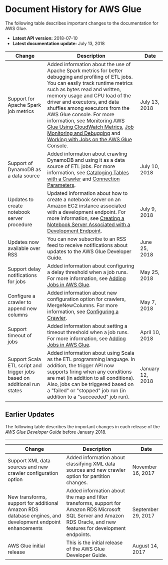 # Document History for AWS Glue<a name="doc-history"></a>

The following table describes important changes to the documentation for AWS Glue\.
+ **Latest API version:** 2018\-07\-10
+ **Latest documentation update:** July 13, 2018

| Change | Description | Date | 
| --- |--- |--- |
| Support for Apache Spark job metrics | Added information about the use of Apache Spark metrics for better debugging and profiling of ETL jobs\. You can easily track runtime metrics such as bytes read and written, memory usage and CPU load of the driver and executors, and data shuffles among executors from the AWS Glue console\. For more information, see [ Monitoring AWS Glue Using CloudWatch Metrics](http://docs.aws.amazon.com/glue/latest/dg/monitoring-awsglue-with-cloudwatch-metrics.html), [Job Monitoring and Debugging](http://docs.aws.amazon.com/glue/latest/dg/monitor-profile-glue-job-cloudwatch-metrics.html) and [Working with Jobs on the AWS Glue Console](http://docs.aws.amazon.com/glue/latest/dg/console-jobs.html)\. | July 13, 2018 | 
| Support of DynamoDB as a data source | Added information about crawling DynamoDB and using it as a data source of ETL jobs\. For more information, see [Cataloging Tables with a Crawler](http://docs.aws.amazon.com/glue/latest/dg/add-crawler.html) and [Connection Parameters](http://docs.aws.amazon.com/glue/latest/dg/aws-glue-programming-etl-connect.html)\. | July 10, 2018 | 
| Updates to create notebook server procedure | Updated information about how to create a notebook server on an Amazon EC2 instance associated with a development endpoint\. For more information, see [Creating a Notebook Server Associated with a Development Endpoint](http://docs.aws.amazon.com/glue/latest/dg/dev-endpoint-notebook-server-considerations.html)\. | July 9, 2018 | 
| Updates now available over RSS | You can now subscribe to an RSS feed to receive notifications about updates to the AWS Glue Developer Guide\. | June 25, 2018 | 
| Support delay notifications for jobs | Added information about configuring a delay threshold when a job runs\. For more information, see [Adding Jobs in AWS Glue](http://docs.aws.amazon.com/glue/latest/dg/add-job.html)\. | May 25, 2018 | 
| Configure a crawler to append new columns | Added information about new configuration option for crawlers, MergeNewColumns\. For more information, see [Configuring a Crawler](http://docs.aws.amazon.com/glue/latest/dg/crawler-configuration.html)\. | May 7, 2018 | 
| Support timeout of jobs | Added information about setting a timeout threshold when a job runs\. For more information, see [Adding Jobs in AWS Glue](http://docs.aws.amazon.com/glue/latest/dg/add-job.html)\. | April 10, 2018 | 
| Support Scala ETL script and trigger jobs based on additional run states | Added information about using Scala as the ETL programming language\. In addition, the trigger API now supports firing when any conditions are met \(in addition to all conditions\)\. Also, jobs can be triggered based on a "failed" or "stopped" job run \(in addition to a "succeeded" job run\)\. | January 12, 2018 | 

## Earlier Updates<a name="WhatsNew.earlier-updates"></a>

The following table describes the important changes in each release of the *AWS Glue Developer Guide* before January 2018\.


****  

| Change | Description | Date | 
| --- | --- | --- | 
| Support XML data sources and new crawler configuration option | Added information about classifying XML data sources and new crawler option for partition changes\.  | November 16, 2017 | 
| New transforms, support for additional Amazon RDS database engines, and development endpoint enhancements | Added information about the map and filter transforms, support for Amazon RDS Microsoft SQL Server and Amazon RDS Oracle, and new features for development endpoints\. | September 29, 2017 | 
| AWS Glue initial release | This is the initial release of the AWS Glue Developer Guide\. | August 14, 2017 | 